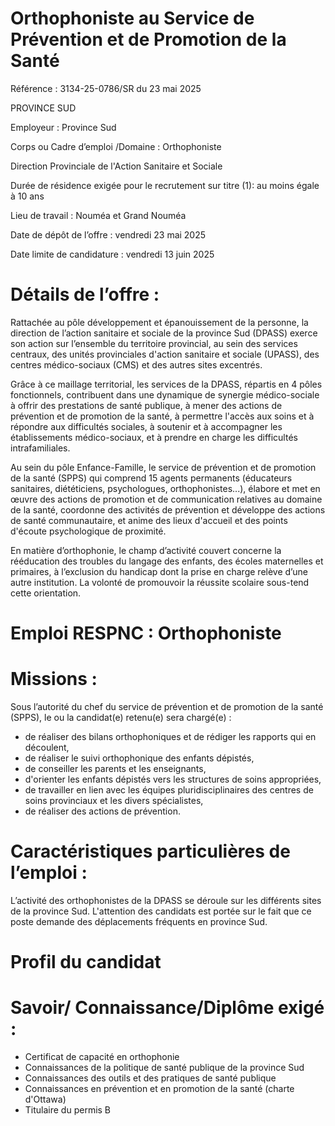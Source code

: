 # Orthophoniste au Service de Prévention et de Promotion de la Santé

Référence : 3134-25-0786/SR du 23 mai 2025

PROVINCE SUD

Employeur : Province Sud

Corps ou Cadre d’emploi /Domaine : Orthophoniste

Direction Provinciale de l'Action Sanitaire et Sociale

Durée de résidence exigée pour le recrutement sur titre (1): au moins égale à 10 ans

Lieu de travail : Nouméa et Grand Nouméa

Date de dépôt de l’offre : vendredi 23 mai 2025

Date limite de candidature : vendredi 13 juin 2025

# Détails de l’offre :

Rattachée au pôle développement et épanouissement de la personne, la direction de l’action sanitaire et sociale de la province Sud (DPASS) exerce son action sur l’ensemble du territoire provincial, au sein des services centraux, des unités provinciales d'action sanitaire et sociale (UPASS), des centres médico-sociaux (CMS) et des autres sites excentrés.

Grâce à ce maillage territorial, les services de la DPASS, répartis en 4 pôles fonctionnels, contribuent dans une dynamique de synergie médico-sociale à offrir des prestations de santé publique, à mener des actions de prévention et de promotion de la santé, à permettre l'accès aux soins et à répondre aux difficultés sociales, à soutenir et à accompagner les établissements médico-sociaux, et à prendre en charge les difficultés intrafamiliales.

Au sein du pôle Enfance-Famille, le service de prévention et de promotion de la santé (SPPS) qui comprend 15 agents permanents (éducateurs sanitaires, diététiciens, psychologues, orthophonistes...), élabore et met en œuvre des actions de promotion et de communication relatives au domaine de la santé, coordonne des activités de prévention et développe des actions de santé communautaire, et anime des lieux d'accueil et des points d'écoute psychologique de proximité.

En matière d’orthophonie, le champ d’activité couvert concerne la rééducation des troubles du langage des enfants, des écoles maternelles et primaires, à l’exclusion du handicap dont la prise en charge relève d’une autre institution. La volonté de promouvoir la réussite scolaire sous-tend cette orientation.

# Emploi RESPNC : Orthophoniste

# Missions :

Sous l’autorité du chef du service de prévention et de promotion de la santé (SPPS), le ou la candidat(e) retenu(e) sera chargé(e) :

- de réaliser des bilans orthophoniques et de rédiger les rapports qui en découlent,
- de réaliser le suivi orthophonique des enfants dépistés,
- de conseiller les parents et les enseignants,
- d'orienter les enfants dépistés vers les structures de soins appropriées,
- de travailler en lien avec les équipes pluridisciplinaires des centres de soins provinciaux et les divers spécialistes,
- de réaliser des actions de prévention.

# Caractéristiques particulières de l’emploi :

L’activité des orthophonistes de la DPASS se déroule sur les différents sites de la province Sud. L'attention des candidats est portée sur le fait que ce poste demande des déplacements fréquents en province Sud.

# Profil du candidat

# Savoir/ Connaissance/Diplôme exigé :

- Certificat de capacité en orthophonie
- Connaissances de la politique de santé publique de la province Sud
- Connaissances des outils et des pratiques de santé publique
- Connaissances en prévention et en promotion de la santé (charte d'Ottawa)
- Titulaire du permis B
